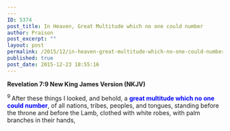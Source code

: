 ```yaml
---
---
ID: 5374
post_title: In Heaven, Great Multitude which no one could number
author: Praison
post_excerpt: ""
layout: post
permalink: /2015/12/in-heaven-great-multitude-which-no-one-could-number/
published: true
post_date: 2015-12-23 18:55:16
---
```

<strong><span class="passage-display-bcv">Revelation 7:9
</span><span class="passage-display-version">New King James Version (NKJV)</span></strong>

<span class="text Rev-7-9"><sup class="versenum">9 </sup>After these things I looked, and behold, a <span style="color: #0000ff;"><strong>great multitude which no one could number</strong></span>, of all nations, tribes, peoples, and tongues, standing before the throne and before the Lamb, clothed with white robes, with palm branches in their hands,</span>